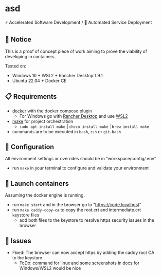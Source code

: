 # asd
⚡ Accelerated Software Development / 🚀 Automated Service Deployment

## 📢 Notice

This is a proof of concept piece of work aiming to prove the viability of developing in containers.

Tested on: 
- Windows 10 + WSL2 + Rancher Desktop 1.9.1
- Ubuntu 22.04 + Docker CE 

## 📋   Requirements

- [docker](https://docs.docker.com/engine/install/) with the docker compose plugin
    - For Windows go with [Rancher Desktop](https://rancherdesktop.io/) and use [WSL2](https://learn.microsoft.com/en-us/windows/wsl/install)
- [make](https://www.gnu.org/software/make/) for project orchestration
    - `sudo apt install make` | `choco install make` | `brew install make`
- commands are to be executed in `bash`, `zsh` or `git-bash`

## 🔧   Configuration

All environment settings or overrides should be in "workspace/config/.env"

- run `make` in your terminal to configure and validate your environment

## 🐳   Launch containers

Assuming the docker engine is running.

- run `make start` and in the browser go to "https://code.localhost"
- run `make caddy-copy-ca` to copy the root.crt and intermediate.crt keystore files
    - add both files to the keystore to resolve https security issues in the browser 

## 🐞   Issues

- Fixed: The browser can now accept https by adding the caddy root CA to the keystore
    - ToDo: command for linux and some screenshots in docs for Windows/WSL2 would be nice
